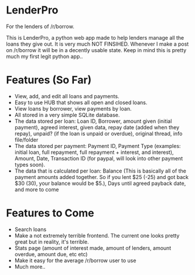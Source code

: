 # LenderPro
For the lenders of /r/borrow.

This is LenderPro, a python web app made to help lenders manage all the loans they give out. It is very much NOT FINSIHED.
Whenever I make a post on /r/borrow it will be in a decently usable state. Keep in mind this is pretty much my first legit python app..
# Features (So Far)
* View, add, and edit all loans and payments.
* Easy to use HUB that shows all open and closed loans.
* View loans by borrower, view payments by loan.
* All stored in a very simple SQLite database.
* The data stored per loan: Loan ID, Borrower, amount given (initial payment), agreed interest, given data, repay date (added when they repay), unpaid? (if the loan is unpaid or overdue), original thread, info file/folder
* The data stored per payment: Payment ID, Payment Type (examples: initial loan, full repayment, full repayment + interest, and interest), Amount, Date, Transaction ID (for paypal, will look into other payment types soon).
* The data that is calculated per loan: Balance (This is basically all of the payment amounts added together. So if you lent $25 (-25) and got back $30 (30), your balance would be $5.), Days until agreed payback date, and more to come

# Features to Come
* Search loans
* Make a not extremely terrible frontend. The current one looks pretty great but in reality, it's terrible.
* Stats page (amount of interest made, amount of lenders, amount overdue, amount due, etc etc)
* Make it easy for the average /r/borrow user to use
* Much more..

